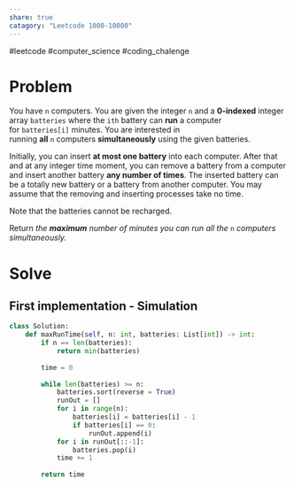 ```yaml
---
share: true
catagory: "Leetcode 1000-10000"
---
```

#leetcode #computer_science #coding_chalenge

# Problem

You have `n` computers. You are given the integer `n` and a **0-indexed** integer array `batteries` where the `ith` battery can **run** a computer for `batteries[i]` minutes. You are interested in running **all** `n` computers **simultaneously** using the given batteries.

Initially, you can insert **at most one battery** into each computer. After that and at any integer time moment, you can remove a battery from a computer and insert another battery **any number of times**. The inserted battery can be a totally new battery or a battery from another computer. You may assume that the removing and inserting processes take no time.

Note that the batteries cannot be recharged.

Return _the **maximum** number of minutes you can run all the_ `n` _computers simultaneously._

# Solve
## First implementation - Simulation

```python
class Solution:
    def maxRunTime(self, n: int, batteries: List[int]) -> int:
        if n == len(batteries):
            return min(batteries)
        
        time = 0
        
        while len(batteries) >= n:
            batteries.sort(reverse = True)
            runOut = []
            for i in range(n):
                batteries[i] = batteries[i] - 1
                if batteries[i] == 0:
                    runOut.append(i)
            for i in runOut[::-1]:
                batteries.pop(i)
            time += 1
        
        return time
```